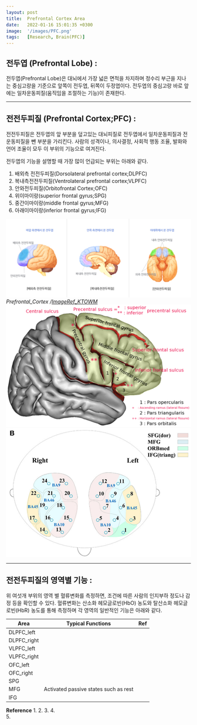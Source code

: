 ```yaml
---
layout: post
title:  Prefrontal Cortex Area
date:   2022-01-16 15:01:35 +0300
image:  '/images/PFC.png'
tags:   [Research, Brain(PFC)]
---
```



## 전두엽 (Prefrontal Lobe) : <br/>
전두엽(Prefrontal Lobe)은 대뇌에서 가장 넓은 면적을 차지하며 정수리 부근을 지나는 중심고랑을 기준으로 앞쪽이 전두엽, 뒤쪽이 두정엽이다. 전두엽의 중심고랑 바로 앞에는 일차운동피질(움직임을 조절하는 기능)이 존재한다.

___

## 전전두피질 (Prefrontal Cortex;PFC) : <br/>
전전두피질은 전두엽의 앞 부분을 덮고있는 대뇌피질로 전두엽에서 일차운동피질과 전운동피질을 뺀 부분을 가리킨다. 사람의 성격이나, 의사결정, 사회적 행동 조율, 발화와 언어 조율이 모두 이 부위의 기능으로 여겨진다. <br/>

전두엽의 기능을 설명할 때 가장 많이 언급되는 부위는 아래와 같다.<br/>


1. 배외측 전전두피질(Dorsolateral prefrontal cortex;DLPFC)<br/>
2. 복내측전전두피질(Ventrolateral prefrontal cortex;VLPFC)<br/>
3. 안와전두피질(Orbitofrontal Cortex;OFC)<br/>
4. 위이마이랑(superior frontal gyrus;SPG)<br/>
5. 중간이마이랑(middle frontal gyrus;MFG)<br/>
6. 아래이마이랑(inferior frontal gyrus;IFG)<br/>

<div class="gallery-box">
  <div class="gallery">
    <img src="/images/Posting/ResearchReview/fNIRS/19.png" alt="Project">
  </div>
    <em>Prefrontal_Cortex /<a href="https://www.ktown1st.com/blog/BodynbrainWilshire/15039" target="_blank">ImageRef_KTOWM</a></em>
</div>

<div class="gallery-box">
  <div class="gallery">
    <img src="/images/Posting/ResearchReview/fNIRS/14.png" alt="Project">
    <img src="/images/Posting/ResearchReview/fNIRS/18.png" alt="Project">
  </div>
</div>

___

## 전전두피질의 영역별 기능 : <br/>
위 여섯개 부위의 영역 별 혈류변화를 측정하면, 조건에 따른 사람의 인지부하 정도나 감정 등을 확인할 수 있다.
혈류변화는 산소화 헤모글로빈(HbO) 농도와 탈산소화 헤모글로빈(HbR) 농도를 통해 측정하며 각 영역의 일반적인 기능은 아래와 같다.

|Area|Typical Functions|Ref|
|------|---|---|
|DLPFC_left|||
|DLPFC_right|||
|VLPFC_left|  ||
|VLPFC_right|||
|OFC_left|||
|OFC_right|||
|SPG|||
|MFG|Activated passive states such as rest||
|IFG|||

**Reference**
1. 
2. 
3. 
4.  
5. 





